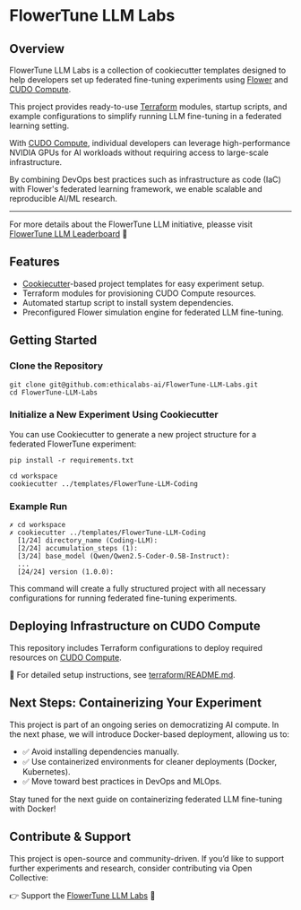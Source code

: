 # FlowerTune LLM Labs

## Overview

FlowerTune LLM Labs is a collection of cookiecutter templates designed to help developers set up federated fine-tuning experiments using [Flower](https://flower.ai/) and [CUDO Compute](https://www.cudocompute.com/?via=flowertune-llm).

This project provides ready-to-use [Terraform](https://www.terraform.io/) modules, startup scripts, and example configurations to simplify running LLM fine-tuning in a federated learning setting.

With [CUDO Compute](https://www.cudocompute.com/?via=flowertune-llm), individual developers can leverage high-performance NVIDIA GPUs for AI workloads without requiring access to large-scale infrastructure.

By combining DevOps best practices such as infrastructure as code (IaC) with Flower's federated learning framework, we enable scalable and reproducible AI/ML research.

---

For more details about the FlowerTune LLM initiative, pleasse visit [FlowerTune LLM Leaderboard](https://flower.ai/benchmarks/llm-leaderboard/) 🚀

## Features

- [Cookiecutter](https://cookiecutter.readthedocs.io)-based project templates for easy experiment setup.
- Terraform modules for provisioning CUDO Compute resources.
- Automated startup script to install system dependencies.
- Preconfigured Flower simulation engine for federated LLM fine-tuning.

## Getting Started

### Clone the Repository

```
git clone git@github.com:ethicalabs-ai/FlowerTune-LLM-Labs.git
cd FlowerTune-LLM-Labs
```

### Initialize a New Experiment Using Cookiecutter

You can use Cookiecutter to generate a new project structure for a federated FlowerTune experiment:

```
pip install -r requirements.txt

cd workspace
cookiecutter ../templates/FlowerTune-LLM-Coding
```

### Example Run

```
✗ cd workspace
✗ cookiecutter ../templates/FlowerTune-LLM-Coding
  [1/24] directory_name (Coding-LLM):
  [2/24] accumulation_steps (1):
  [3/24] base_model (Qwen/Qwen2.5-Coder-0.5B-Instruct):
  ...
  [24/24] version (1.0.0):
```

This command will create a fully structured project with all necessary configurations for running federated fine-tuning experiments.

## Deploying Infrastructure on CUDO Compute

This repository includes Terraform configurations to deploy required resources on [CUDO Compute](https://www.cudocompute.com/?via=flowertune-llm).

📌 For detailed setup instructions, see [terraform/README.md](./terraform/README.md).

## Next Steps: Containerizing Your Experiment

This project is part of an ongoing series on democratizing AI compute. In the next phase, we will introduce Docker-based deployment, allowing us to:

- ✅ Avoid installing dependencies manually.
- ✅ Use containerized environments for cleaner deployments (Docker, Kubernetes).
- ✅ Move toward best practices in DevOps and MLOps.

Stay tuned for the next guide on containerizing federated LLM fine-tuning with Docker!

## Contribute & Support

This project is open-source and community-driven. If you’d like to support further experiments and research, consider contributing via Open Collective:

👉 Support the [FlowerTune LLM Labs](https://opencollective.com/ethicalabs-ai/projects/flowertune-llm-lab) 🚀
